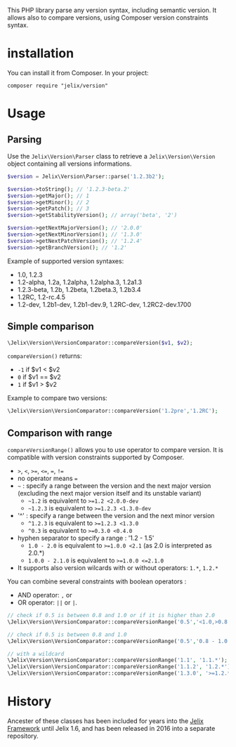 This PHP library parse any version syntax, including semantic version. It allows
also to compare versions, using Composer version constraints syntax.

# installation

You can install it from Composer. In your project:

```
composer require "jelix/version"
```

# Usage

## Parsing

Use the `Jelix\Version\Parser` class to retrieve a `Jelix\Version\Version` object
containing all versions informations.

```php
$version = Jelix\Version\Parser::parse('1.2.3b2');

$version->toString(); // '1.2.3-beta.2'
$version->getMajor(); // 1
$version->getMinor(); // 2
$version->getPatch(); // 3
$version->getStabilityVersion(); // array('beta', '2')

$version->getNextMajorVersion(); // '2.0.0'
$version->getNextMinorVersion(); // '1.3.0'
$version->getNextPatchVersion(); // '1.2.4'
$version->getBranchVersion(); // '1.2'
```

Example of supported version syntaxes:

- 1.0, 1.2.3
- 1.2-alpha, 1.2a, 1.2alpha, 1.2alpha.3, 1.2a1.3
- 1.2.3-beta, 1.2b, 1.2beta, 1.2beta.3, 1.2b3.4
- 1.2RC, 1.2-rc.4.5
- 1.2-dev, 1.2b1-dev, 1.2b1-dev.9, 1.2RC-dev, 1.2RC2-dev.1700


## Simple comparison


```php
\Jelix\Version\VersionComparator::compareVersion($v1, $v2);
```

`compareVersion()` returns:

- `-1` if $v1 < $v2
- `0` if $v1 == $v2
- `1` if $v1 > $v2


Example to compare two versions:

```php
\Jelix\Version\VersionComparator::compareVersion('1.2pre','1.2RC');
```

## Comparison with range

`compareVersionRange()` allows you to use operator to compare version. It
is compatible with version constraints supported by Composer.

- `>`, `<`, `>=`, `<=`, `=`, `!=`
- no operator means `=`
- `~` : specify a range between the version and the next major version
   (excluding the next major version itself and its unstable variant)
   - `~1.2` is equivalent to `>=1.2 <2.0.0-dev`
   - `~1.2.3` is equivalent to `>=1.2.3 <1.3.0-dev`
- '^' : specify a range between the version and the next minor version
   - `^1.2.3` is equivalent to `>=1.2.3 <1.3.0`
   - `^0.3` is equivalent to `>=0.3.0 <0.4.0`
- hyphen separator to specify a range : '1.2 - 1.5'
   - `1.0 - 2.0` is equivalent to `>=1.0.0 <2.1` (as 2.0 is interpreted as 2.0.*)
   - `1.0.0 - 2.1.0` is equivalent to `>=1.0.0 <=2.1.0`
- It supports also version wilcards with or without operators: `1.*`, `1.2.*` 


You can combine several constraints with boolean operators :

- AND operator: `,` or ` `
- OR operator: `||` or `|`.


```php
// check if 0.5 is between 0.8 and 1.0 or if it is higher than 2.0
\Jelix\Version\VersionComparator::compareVersionRange('0.5','<1.0,>0.8|>2.0');

// check if 0.5 is between 0.8 and 1.0
\Jelix\Version\VersionComparator::compareVersionRange('0.5','0.8 - 1.0');

// with a wildcard
\Jelix\Version\VersionComparator::compareVersionRange('1.1', '1.1.*'); // returns true
\Jelix\Version\VersionComparator::compareVersionRange('1.1.2', '1.2.*'); // returns false
\Jelix\Version\VersionComparator::compareVersionRange('1.3.0', '>=1.2.*'); // returns true
```


# History

Ancester of these classes has been included for years into the [Jelix Framework](http://jelix.org)
until Jelix 1.6, and has been released in 2016 into a separate repository.

